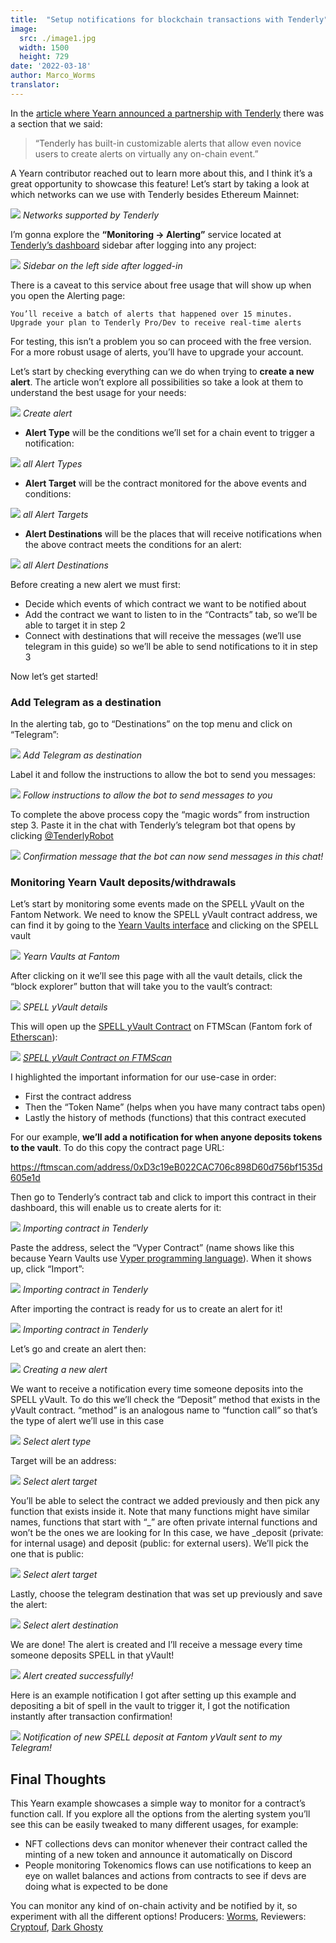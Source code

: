 ```yaml
---
title:  "Setup notifications for blockchain transactions with Tenderly"
image:
  src: ./image1.jpg
  width: 1500
  height: 729
date: '2022-03-18'
author: Marco_Worms
translator:
---
```

In the [article where Yearn announced a partnership with Tenderly](https://medium.com/iearn/yearn-finance-partners-with-tenderly-to-supercharge-development-debugging-incident-analysis-6489260298a5) there was a section that we said:

> “Tenderly has built-in customizable alerts that allow even novice users to create alerts on virtually any on-chain event.”
> 
A Yearn contributor reached out to learn more about this, and I think it’s a great opportunity to showcase this feature! Let’s start by taking a look at which networks can we use with Tenderly besides Ethereum Mainnet:

![](./image1.jpg?w=909&h=441)
*Networks supported by Tenderly*

I’m gonna explore the **“Monitoring -> Alerting”** service located at [Tenderly’s dashboard](https://dashboard.tenderly.co/) sidebar after logging into any project:

![](./image2.jpg?w=237&h=199)
*Sidebar on the left side after logged-in*


There is a caveat to this service about free usage that will show up when you open the Alerting page:

`You’ll receive a batch of alerts that happened over 15 minutes. Upgrade your plan to Tenderly Pro/Dev to receive real-time alerts`

For testing, this isn’t a problem you so can proceed with the free version. For a more robust usage of alerts, you’ll have to upgrade your account.

Let’s start by checking everything can we do when trying to **create a new alert**. The article won’t explore all possibilities so take a look at them to understand the best usage for your needs:

![](./image3.jpg?w=1537&h=669)
*Create alert*

* **Alert Type** will be the conditions we’ll set for a chain event to trigger a notification:

![](./image4.jpg?w=1437&h=413)
*all Alert Types*

* **Alert Target** will be the contract monitored for the above events and conditions:

![](./image5.jpg?w=991&h=253)
*all Alert Targets*

* **Alert Destinations** will be the places that will receive notifications when the above contract meets the conditions for an alert:

![](./image6.jpg?w=937&h=195)
*all Alert Destinations*

Before creating a new alert we must first:
* Decide which events of which contract we want to be notified about
* Add the contract we want to listen to in the “Contracts” tab, so we’ll be able to target it in step 2
* Connect with destinations that will receive the messages (we’ll use telegram in this guide) so we’ll be able to send notifications to it in step 3

Now let’s get started!

### Add Telegram as a destination
In the alerting tab, go to “Destinations” on the top menu and click on “Telegram”:

![](./image7.jpg?w=1364&h=617)
*Add Telegram as destination*

Label it and follow the instructions to allow the bot to send you messages:

![](./image8.jpg?w=591&h=475)
*Follow instructions to allow the bot to send messages to you*

To complete the above process copy the “magic words” from instruction step 3. Paste it in the chat with Tenderly’s telegram bot that opens by clicking [@TenderlyRobot](https://t.me/TenderlyRobot)

![](./image9.jpg?w=772&h=235)
*Confirmation message that the bot can now send messages in this chat!*


### Monitoring Yearn Vault deposits/withdrawals
Let’s start by monitoring some events made on the SPELL yVault on the Fantom Network. We need to know the SPELL yVault contract address, we can find it by going to the [Yearn Vaults interface](https://yearn.finance/#/vaults) and clicking on the SPELL vault

![](./image10.jpg?w=625&h=287)
*Yearn Vaults at Fantom*

After clicking on it we’ll see this page with all the vault details, click the “block explorer” button that will take you to the vault’s contract:

![](./image11.jpg?w=1157&h=757)
*SPELL yVault details*

This will open up the [SPELL yVault Contract](https://ftmscan.com/address/0xD3c19eB022CAC706c898D60d756bf1535d605e1d) on FTMScan (Fantom fork of [Etherscan](https://etherscan.io/)):

![](./image12.jpg?w=1367&h=845)
*[SPELL yVault Contract on FTMScan](https://ftmscan.com/address/0xD3c19eB022CAC706c898D60d756bf1535d605e1d)*

I highlighted the important information for our use-case in order:
* First the contract address
* Then the “Token Name” (helps when you have many contract tabs open)
* Lastly the history of methods (functions) that this contract executed


For our example, **we’ll add a notification for when anyone deposits tokens to the vault**. To do this copy the contract page URL:

https://ftmscan.com/address/0xD3c19eB022CAC706c898D60d756bf1535d605e1d

Then go to Tenderly’s contract tab and click to import this contract in their dashboard, this will enable us to create alerts for it:

![](./image13.jpg?w=1399&h=681)
*Importing contract in Tenderly*

Paste the address, select the “Vyper Contract” (name shows like this because Yearn Vaults use [Vyper programming language](https://vyper.readthedocs.io/en/stable/index.html)). When it shows up, click “Import”:

![](./image14.jpg?w=1155&h=909)
*Importing contract in Tenderly*

After importing the contract is ready for us to create an alert for it!

![](./image15.jpg?w=865&h=467)
*Importing contract in Tenderly*


Let’s go and create an alert then:

![](./image16.jpg?w=1817&h=713)
*Creating a new alert*

We want to receive a notification every time someone deposits into the SPELL yVault. To do this we’ll check the “Deposit” method that exists in the yVault contract. “method” is an analogous name to “function call” so that’s the type of alert we’ll use in this case

![](./image17.jpg?w=761&h=265)
*Select alert type*

Target will be an address:

![](./image18.jpg?w=759&h=245)
*Select alert target*

You’ll be able to select the contract we added previously and then pick any function that exists inside it. Note that many functions might have similar names, functions that start with “_” are often private internal functions and won’t be the ones we are looking for
In this case, we have _deposit (private: for internal usage) and deposit (public: for external users). We’ll pick the one that is public:

![](./image19.jpg?w=1319&h=679)
*Select alert target*

Lastly, choose the telegram destination that was set up previously and save the alert:

![](./image20.jpg?w=1325&h=909)
*Select alert destination*

We are done! The alert is created and I’ll receive a message every time someone deposits SPELL in that yVault!

![](./image21.jpg?w=1521&h=739)
*Alert created successfully!*

Here is an example notification I got after setting up this example and depositing a bit of spell in the vault to trigger it, I got the notification instantly after transaction confirmation!

![](./image22.jpg?w=495&h=579)
*Notification of new SPELL deposit at Fantom yVault sent to my Telegram!*



## Final Thoughts
This Yearn example showcases a simple way to monitor for a contract’s function call. If you explore all the options from the alerting system you’ll see this can be easily tweaked to many different usages, for example:

* NFT collections devs can monitor whenever their contract called the minting of a new token and announce it automatically on Discord
* People monitoring Tokenomics flows can use notifications to keep an eye on wallet balances and actions from contracts to see if devs are doing what is expected to be done

You can monitor any kind of on-chain activity and be notified by it, so experiment with all the different options!
Producers: [Worms](https://twitter.com/MarcoWorms), Reviewers: [Cryptouf](https://twitter.com/cryptouf), [Dark Ghosty](https://github.com/DarkGhost7)
